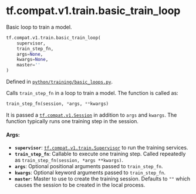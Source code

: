 <div itemscope itemtype="http://developers.google.com/ReferenceObject">
<meta itemprop="name" content="tf.compat.v1.train.basic_train_loop" />
<meta itemprop="path" content="Stable" />
</div>

# tf.compat.v1.train.basic_train_loop

Basic loop to train a model.

``` python
tf.compat.v1.train.basic_train_loop(
    supervisor,
    train_step_fn,
    args=None,
    kwargs=None,
    master=''
)
```



Defined in [`python/training/basic_loops.py`](/code/stable/tensorflow/python/training/basic_loops.py).

<!-- Placeholder for "Used in" -->

Calls `train_step_fn` in a loop to train a model.  The function is called as:

```python
train_step_fn(session, *args, **kwargs)
```

It is passed a <a href="../../../../tf/compat/v1/Session.md"><code>tf.compat.v1.Session</code></a> in addition to `args` and `kwargs`.  The
function
typically runs one training step in the session.

#### Args:


* <b>`supervisor`</b>: <a href="../../../../tf/compat/v1/train/Supervisor.md"><code>tf.compat.v1.train.Supervisor</code></a> to run the training services.
* <b>`train_step_fn`</b>: Callable to execute one training step.  Called repeatedly as
  `train_step_fn(session, *args **kwargs)`.
* <b>`args`</b>: Optional positional arguments passed to `train_step_fn`.
* <b>`kwargs`</b>: Optional keyword arguments passed to `train_step_fn`.
* <b>`master`</b>: Master to use to create the training session.  Defaults to `""`
  which causes the session to be created in the local process.